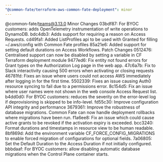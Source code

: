 ```yaml
---
"@common-fate/terraform-aws-common-fate-deployment": minor
---
```


@common-fate/teams@3.13.0
Minor Changes
03bdf87: For BYOC customers: adds OpenTelemetry instrumentation of write operations to DynamoDB.
bdc4db3: Adds support for requiring a reason on Access Requests.
cd49fa1: Added ListProfiles api to be used with Granted for filling ~/.aws/config with Common Fate profiles
85a21e6: Added support for setting default durations on Access Workflows.
Patch Changes
0512476: Centralised support can now be disabled by setting a variable in CF Terraform deployment module
9477ed6: Fix entity not found errors for Grant types on the Authorization Log page in the web app.
47c6a7b: Fix to Slack interactivity causing 500 errors when activating or closing requests
46781fd: Fixes an issue where users could not access AWS immediately after logging in for the first time.
5502339: Fixes an issue causing Auth0 resource syncing to fail due to a permissions error.
8c154d5: Fix an issue where user names were not shown in the web console Access Request list.
b4dd0d0: For BYOC customers: reduces the severity on the error-level log if deprovisioning is skipped to be info-level.
fd55c30: Improve configuration API integrity and performance
3679361: Improve the robustness of database migrations. Common Fate can now handle deployment rollbacks where migrations have been run.
f1a6ee8: Fix an issue which could cause active grants to be revoked if the activation expiry is exceeded.
bcc3240: Format durations and timestamps in resource view to be human readable.
8bf869d: Add the environment variable CF_FORCE_CONFIG_MIGRATIONS to enable forced migration of configurations for optional fields.
7a06805: Set the Default Duration to the Access Duration if not initially configured.
bbbdaaf: For BYOC customers: allow disabling automatic database migrations when the Control Plane container starts.
